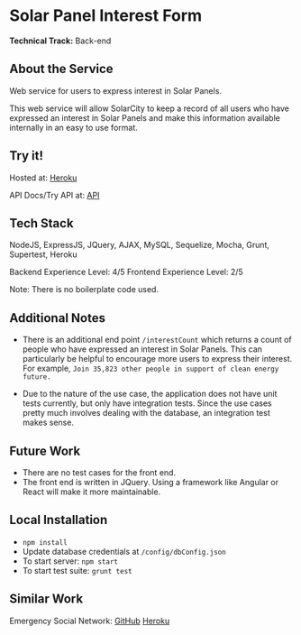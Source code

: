 # Solar Panel Interest Form

**Technical Track:** Back-end

## About the Service

Web service for users to express interest in Solar Panels. 

This web service will allow SolarCity to keep a record of all users who have expressed an interest in Solar Panels and make this information available internally in an easy to use format. 

## Try it! 

Hosted at: [Heroku](https://solar-city.herokuapp.com/)

API Docs/Try API at: [API](http://docs.solarcity.apiary.io/)

## Tech Stack

NodeJS, ExpressJS, JQuery, AJAX, MySQL, Sequelize, Mocha, Grunt, Supertest, Heroku

Backend Experience Level: 4/5
Frontend Experience Level: 2/5

Note: There is no boilerplate code used. 

## Additional Notes
 
- There is an additional end point `/interestCount` which returns a count of people who have expressed an interest in Solar Panels. This can particularly be helpful to encourage more users to express their interest. For example, `Join 35,823 other people in support of clean energy future.`

- Due to the nature of the use case, the application does not have unit tests currently, but only have integration tests. Since the use cases pretty much involves dealing with the database, an integration test makes sense.

## Future Work

- There are no test cases for the front end. 
- The front end is written in JQuery. Using a framework like Angular or React will make it more maintainable. 

## Local Installation

- `npm install`
- Update database credentials at `/config/dbConfig.json`
- To start server: `npm start`
- To start test suite: `grunt test`

## Similar Work

Emergency Social Network: [GitHub](https://github.com/ritvikgautam/ESN-F16-SA5) [Heroku](http://esn-f16-sa5.herokuapp.com/)